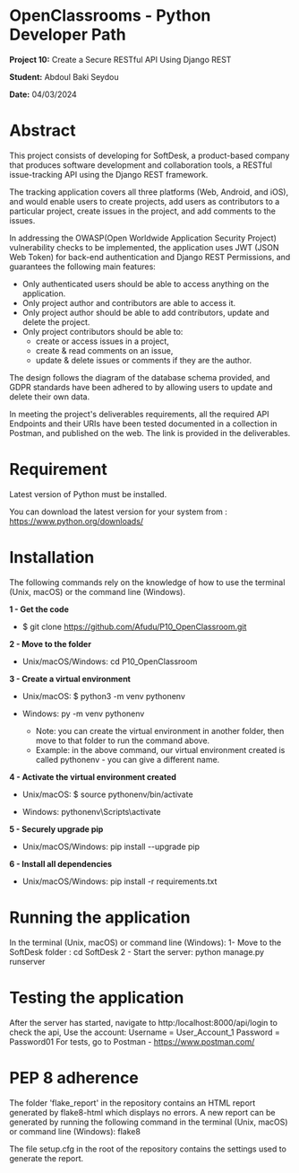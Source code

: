 # OpenClassrooms - Python Developer Path

**Project 10:** Create a Secure RESTful API Using Django REST

**Student:** Abdoul Baki Seydou

**Date:** 04/03/2024

# Abstract
This project consists of developing for SoftDesk, a product-based company that produces software development
and collaboration tools, a RESTful issue-tracking API using the Django REST framework.

The tracking application covers all three platforms (Web, Android, and iOS), and would enable users to create projects, 
add users as contributors to a particular project, create issues in the project, and add comments to the issues.

In addressing the OWASP(Open Worldwide Application Security Project) vulnerability checks to be implemented,
the application uses JWT (JSON Web Token) for back-end authentication and Django REST Permissions, 
and guarantees the following main features:

- Only authenticated users should be able to access anything on the application.
- Only project author and contributors are able to access it.
- Only project author should be able to add contributors, update and delete the project. 
- Only project contributors should be able to:
  - create or access issues in a project, 
  - create & read comments on an issue, 
  - update & delete issues or comments if they are the author.

The design follows the diagram of the database schema provided, 
and GDPR standards have been adhered to by allowing users to update and delete their own data.

In meeting the project's deliverables requirements, all the required API Endpoints and their URIs have been tested documented 
in a collection in Postman, and published on the web. The link is provided in the deliverables.

# Requirement

Latest version of Python must be installed.

You can download the latest version for your system from : https://www.python.org/downloads/

# Installation

The following commands rely on the knowledge of how to use the terminal (Unix, macOS) or the command line (Windows).

**1 - Get the code**

  * $ git clone https://github.com/Afudu/P10_OpenClassroom.git

**2 - Move to the folder**

  * Unix/macOS/Windows: cd P10_OpenClassroom

**3 - Create a virtual environment**

  * Unix/macOS: $ python3 -m venv pythonenv
  * Windows: py -m venv pythonenv
  
    * Note: you can create the virtual environment in another folder, then move to that folder to run the command above.
    * Example: in the above command, our virtual environment created is called pythonenv - you can give a different name.

**4 - Activate the virtual environment created**

  * Unix/macOS: $ source pythonenv/bin/activate

  * Windows: pythonenv\Scripts\activate

**5 - Securely upgrade pip**

 * Unix/macOS/Windows: pip install --upgrade pip

**6 - Install all dependencies**

 * Unix/macOS/Windows: pip install -r requirements.txt

# Running the application
In the terminal (Unix, macOS) or command line (Windows):
1- Move to the SoftDesk folder : cd SoftDesk
2 - Start the server: python manage.py runserver

# Testing the application
After the server has started,  navigate to http:/localhost:8000/api/login to check the api,
Use the account:
Username = User_Account_1
Password = Password01
For tests, go to Postman - https://www.postman.com/

# PEP 8 adherence

The folder 'flake_report' in the repository contains an HTML report generated by flake8-html which displays no errors.
A new report can be generated by running the following command in the terminal (Unix, macOS) 
or command line (Windows): flake8

The file setup.cfg in the root of the repository contains the settings used to generate the report.

